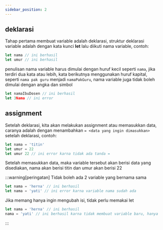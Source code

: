 ```yaml
---
sidebar_position: 2
---
```


## deklarasi

Tahap pertama membuat variable adalah deklarasi, struktur deklarasi variable adalah dengan kata kunci **let** lalu diikuti nama variable, contoh:

```js
let nama // ini berhasil
let umur // ini berhasil
```

penulisan nama variable harus dimulai dengan huruf kecil seperti `nama`, jika terdiri dua kata atau lebih, kata berikutnya menggunakan huruf kapital, seperti `nama pak guru` menjadi `namaPakGuru`, nama variable juga tidak boleh dimulai dengan angka dan simbol

```js
let namaIbuDosen // ini berhasil
let 3Nama // ini error
```

## assignment

Setelah deklarasi, kita akan melakukan assignment atau memasukkan data, caranya adalah dengan menambahkan `= <data yang ingin dimasukkan>` setelah deklarasi, contoh:

```js
let nama = 'titin' 
let umur = 22
let umur 22 // ini error karna tidak ada tanda =
```

Setelah memasukkan data, maka variable tersebut akan berisi data yang disediakan, nama akan berisi titin dan umur akan berisi 22

:::warning[peringatan]
Tidak boleh ada 2 variable yang bernama sama

```js
let nama = 'herna' // ini berhasil
let nama = 'yati' // ini error karna variable nama sudah ada
```

Jika memang hanya ingin mengubah isi, tidak perlu memakai let

```js
let nama = 'herna' // ini berhasil
nama = 'yati' // ini berhasil karna tidak membuat variable baru, hanya mengubah
```
:::